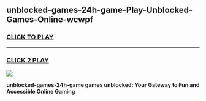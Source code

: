 
## unblocked-games-24h-game-Play-Unblocked-Games-Online-wcwpf
<h3>
<a href="https://premium76.site?title=unblocked-games-24h-game&ref=25A">CLICK TO PLAY</a></h3>
<hr>

<h3>
<a href="https://premium76.site?title=unblocked-games-24h-game&ref=25A">CLICK 2 PLAY</a>
  
</h3>

<a href="https://premium76.site?title=unblocked-games-24h-game&ref=25A"><img src="https://clearcache.store/games.png"></a>


**unblocked-games-24h-game games unblocked: Your Gateway to Fun and Accessible Online Gaming**
